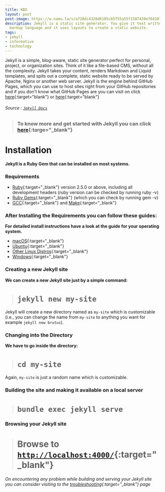 ```yaml
---
title: KBO
layout: post
post-image: https://w.namu.la/s/a728dc4328d6185cb5f55a55f1587439e7641070e19147959ef69b239ecdc8a985fa0f1c20e14514b57147c35fac89ddf198a6a8459eebe19b77e234592b8e9856e02e517a2a3c78fd703d45c1be4a1c7489b1735eba9c85a5222c9be85454d3
description: Jekyll is a static site generator. You give it text written in your favorite
  markup language and it uses layouts to create a static website.
tags:
- jekyll
- informative
- technology
---
```


Jekyll is a simple, blog-aware, static site generator perfect for personal, project, or organization sites. Think of it like a file-based CMS, without all the complexity. Jekyll takes your content, renders Markdown and Liquid templates, and spits out a complete, static website ready to be served by Apache, Nginx or another web server. Jekyll is the engine behind GitHub Pages, which you can use to host sites right from your GitHub repositories and if you don't know what GitHub Pages are you can visit on click [here](https://help.github.com/en/github/working-with-github-pages/about-github-pages){:target="blank"} or [here](https://pages.github.com/){:target="blank"}
###### Source : [`Jekyll Docs`](https://jekyllrb.com/docs/)

> ### To know more and get started with Jekyll you can click [here](https://jekyllrb.com/){:targe="_blank"}
	
# Installation
**Jekyll is a Ruby Gem that can be installed on most systems.**
### Requirements
* [Ruby](https://www.ruby-lang.org/en/downloads/){:target="_blank"} version 2.5.0 or above, including all development headers (ruby version can be checked by running ruby -v)
* [Ruby Gems](https://rubygems.org/pages/download){:target="_blank"} (which you can check by running gem -v)
* [GCC](https://gcc.gnu.org/install/){:target="_blank"} and [Make](https://www.gnu.org/software/make/){:target="_blank"}

### After Installing the Requirements you can follow these guides:
**For detailed install instructions have a look at the guide for your operating system.**
* [macOS](https://jekyllrb.com/docs/installation/macos/){:target="_blank"}
* [Ubuntu](https://jekyllrb.com/docs/installation/ubuntu/){:target="_blank"}
* [Other Linux Distros](https://jekyllrb.com/docs/installation/other-linux/){:target="_blank"}
* [Windows](https://jekyllrb.com/docs/installation/windows/){:target="_blank"}

### Creating a new Jekyll site
**We can create a new Jekyll site just by a simple command:**<br>
> # `jekyll new my-site`

Jekyll will create a new directory named as `my-site` which is customizable (i.e., you can change the name from `my-site` to anything you want for example `jekyll new brutus`).

### Changing into the Directory
**We have to go inside the directory:**<br>
> # `cd my-site`

Again, `my-site` is just a random name which is customizable.

### Building the site and making it available on a local server
> # `bundle exec jekyll serve`

### Browsing your Jekyll site
> # Browse to [`http://localhost:4000/`](http://localhost:4000/){:target="_blank"}

###### On encountering any problem while building and serving your Jekyll site you can consider visiting to the [troubleshooting](https://jekyllrb.com/docs/troubleshooting/#configuration-problems){:target="_blank"} page